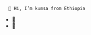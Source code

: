                                            
      👋 Hi, I’m kumsa from Ethiopia

- 👀 
- 💞️ 

<!---
✨ Big Love ✨ 
--->
